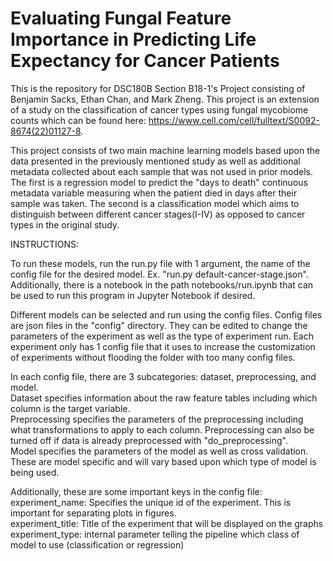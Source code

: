 # Evaluating Fungal Feature Importance in Predicting Life Expectancy for Cancer Patients
This is the repository for DSC180B Section B18-1's Project consisting of Benjamin Sacks, Ethan Chan, and Mark Zheng.
This project is an extension of a study on the classification of cancer types using fungal mycobiome counts which can
be found here: https://www.cell.com/cell/fulltext/S0092-8674(22)01127-8.

This project consists of two main machine learning models based upon the data presented in the previously mentioned
study as well as additional metadata collected about each sample that was not used in prior models. The first is a 
regression model to predict the "days to death" continuous metadata variable measuring when the patient died in days
after their sample was taken. The second is a classification model which aims to distinguish between different cancer
stages(I-IV) as opposed to cancer types in the original study.


INSTRUCTIONS:

To run these models, run the run.py file with 1 argument, the name of the config file for the desired model. 
Ex. "run.py default-cancer-stage.json".
Additionally, there is a notebook in the path notebooks/run.ipynb that can be used to run this program in 
Jupyter Notebook if desired.

Different models can be selected and run using the config files. Config files are json files in the "config" directory. 
They can be edited to change the parameters of the experiment as well as the type of experiment run. Each experiment
only has 1 config file that it uses to increase the customization of experiments without flooding the folder with 
too many config files.

In each config file, there are 3 subcategories: dataset, preprocessing, and model.
<br /> Dataset specifies information about the raw feature tables including which column is the target variable.
<br /> Preprocessing specifies the parameters of the preprocessing including what transformations to apply to each column. 
    Preprocessing can also be turned off if data is already preprocessed with "do_preprocessing".
<br /> Model specifies the parameters of the model as well as cross validation. These are model specific and will vary
    based upon which type of model is being used.

Additionally, these are some important keys in the config file:
<br /> experiment_name: Specifies the unique id of the experiment. This is important for separating plots in figures.
<br /> experiment_title: Title of the experiment that will be displayed on the graphs
<br /> experiment_type: internal parameter telling the pipeline which class of model to use (classification or regression)